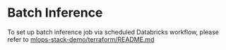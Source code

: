 # Batch Inference
To set up batch inference job via scheduled Databricks workflow, please refer to [mlops-stack-demo/terraform/README.md](../../terraform/README.md#setting-up-batch-inference-job)
